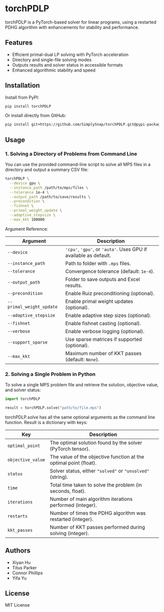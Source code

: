 # torchPDLP

torchPDLP is a PyTorch-based solver for linear programs, using a restarted PDHG algorithm with enhancements for stability and performance.

## Features

- Efficient primal-dual LP solving with PyTorch acceleration
- Directory and single-file solving modes
- Outputs results and solver status in accessible formats
- Enhanced algorithmic stability and speed

## Installation

Install from PyPI:
```bash
pip install torchPDLP
```

Or install directly from GitHub:
```bash
pip install git+https://github.com/SimplySnap/torchPDLP.git@pypi-package#subdirectory=torchPDLP
```

## Usage

### 1. Solving a Directory of Problems from Command Line

You can use the provided command-line script to solve all MPS files in a directory and output a summary CSV file:

```bash
torchPDLP \
  --device gpu \
  --instance_path /path/to/mps/files \
  --tolerance 1e-4 \
  --output_path /path/to/save/results \
  --precondition \
  --fishnet \
  --primal_weight_update \
  --adaptive_stepsize \
  --max_kkt 100000
```
 Argument Reference:

| Argument                 | Description                                                                  |
| ------------------------ | ---------------------------------------------------------------------------- |
| `--device`               | `'cpu'`, `'gpu'`, or `'auto'`. Uses GPU if available as default.             |
| `--instance_path`        | Path to folder with `.mps` files.                                            |
| `--tolerance`            | Convergence tolerance (default: `1e-4`).                                     |
| `--output_path`          | Folder to save outputs and Excel results.                                    |
| `--precondition`         | Enable Ruiz preconditioning (optional).                                      |
| `--primal_weight_update` | Enable primal weight updates (optional).                                     |
| `--adaptive_stepsize`    | Enable adaptive step sizes (optional).                                       |
| `--fishnet`              | Enable fishnet casting (optional).                                           |
| `--verbose`              | Enable verbose logging (optional).                                           |
| `--support_sparse`       | Use sparse matrices if supported (optional).                                 |
| `--max_kkt`              | Maximum number of KKT passes (default: `None`).                              |

### 2. Solving a Single Problem in Python

To solve a single MPS problem file and retrieve the solution, objective value, and solver status:

```python
import torchPDLP

result = torchPDLP.solve("path/to/file.mps")
```
torchPDLP.solve has all the same optional arguments as the command line function.
Result is a dictionary with keys:

| Key               | Description                                                                                   |
| ----------------- | --------------------------------------------------------------------------------------------- |
| `optimal_point`   | The optimal solution found by the solver (PyTorch tensor).                                    |
| `objective_value` | The value of the objective function at the optimal point (float).                             |
| `status`          | Solver status, either `"solved"` or `"unsolved"` (string).                                    |
| `time`            | Total time taken to solve the problem (in seconds, float).                                    |
| `iterations`      | Number of main algorithm iterations performed (integer).                                      |
| `restarts`        | Number of times the PDHG algorithm was restarted (integer).                                   |
| `kkt_passes`      | Number of KKT passes performed during solving (integer).                                      |


## Authors

- Xiyan Hu
- Titus Parker
- Connor Phillips
- Yifa Yu

## License

MIT License

